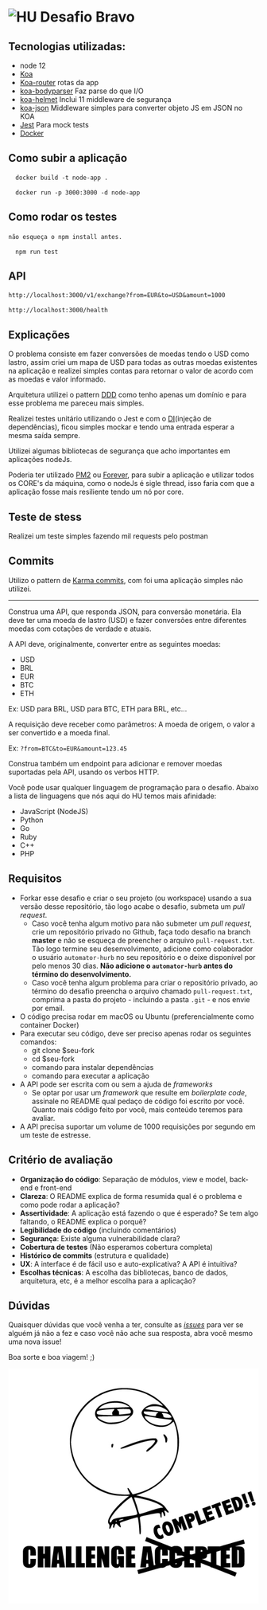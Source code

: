 # <img src="https://avatars1.githubusercontent.com/u/7063040?v=4&s=200.jpg" alt="HU" width="24" /> Desafio Bravo

## Tecnologias utilizadas:
 - node 12
 - [Koa](https://koajs.com/)
 - [Koa-router](https://github.com/ZijianHe/koa-router) rotas da app
 - [koa-bodyparser](https://github.com/koajs/bodyparser) Faz parse do que I/O
 - [koa-helmet](https://www.npmjs.com/package/koa-helmet) Inclui 11 middleware de segurança
 - [koa-json](https://github.com/koajs/json) Middleware simples para converter objeto JS em JSON no KOA
 - [Jest](https://jestjs.io/docs/en/getting-started) Para mock tests
 - [Docker](https://www.docker.com/)

## Como subir a aplicação

```
  docker build -t node-app .
```

```
  docker run -p 3000:3000 -d node-app
```

## Como rodar os testes
 `não esqueça o npm install antes.`
```
  npm run test
```

## API

```
http://localhost:3000/v1/exchange?from=EUR&to=USD&amount=1000
```
```
http://localhost:3000/health
```

## Explicações

O problema consiste em fazer conversões de moedas tendo o USD como lastro, assim criei um mapa de USD para todas as outras moedas existentes na aplicação e realizei simples contas para retornar o valor de acordo com as moedas e valor informado.

Arquitetura utilizei o pattern [DDD](https://en.wikipedia.org/wiki/Domain-driven_design) como tenho apenas um domínio e para esse problema me pareceu mais simples.

Realizei testes unitário utilizando o Jest e com o [DI](https://en.wikipedia.org/wiki/Dependency_injection)(injeção de dependências), ficou simples mockar e tendo uma entrada esperar a mesma saída sempre.

Utilizei algumas bibliotecas de segurança que acho importantes em aplicações nodeJs.

Poderia ter utilizado [PM2](https://pm2.keymetrics.io/) ou [Forever](https://www.npmjs.com/package/forever), para subir a aplicação e utilizar todos os CORE's da máquina, como o nodeJs é sigle thread, isso faria com que a aplicação fosse mais resiliente tendo um nó por core.

## Teste de stess
Realizei um teste simples fazendo mil requests pelo postman

## Commits
Utilizo o pattern de [Karma commits](http://karma-runner.github.io/5.2/dev/git-commit-msg.html), com foi uma aplicação simples não utilizei.


--------------------------------------------------------------------------------------------

Construa uma API, que responda JSON, para conversão monetária. Ela deve ter uma moeda de lastro (USD) e fazer conversões entre diferentes moedas com cotações de verdade e atuais.

A API deve, originalmente, converter entre as seguintes moedas:

-   USD
-   BRL
-   EUR
-   BTC
-   ETH

Ex: USD para BRL, USD para BTC, ETH para BRL, etc...

A requisição deve receber como parâmetros: A moeda de origem, o valor a ser convertido e a moeda final.

Ex: `?from=BTC&to=EUR&amount=123.45`

Construa também um endpoint para adicionar e remover moedas suportadas pela API, usando os verbos HTTP.

Você pode usar qualquer linguagem de programação para o desafio. Abaixo a lista de linguagens que nós aqui do HU temos mais afinidade:

-   JavaScript (NodeJS)
-   Python
-   Go
-   Ruby
-   C++
-   PHP

## Requisitos

-   Forkar esse desafio e criar o seu projeto (ou workspace) usando a sua versão desse repositório, tão logo acabe o desafio, submeta um _pull request_.
    -   Caso você tenha algum motivo para não submeter um _pull request_, crie um repositório privado no Github, faça todo desafio na branch **master** e não se esqueça de preencher o arquivo `pull-request.txt`. Tão logo termine seu desenvolvimento, adicione como colaborador o usuário `automator-hurb` no seu repositório e o deixe disponível por pelo menos 30 dias. **Não adicione o `automator-hurb` antes do término do desenvolvimento.**
    -   Caso você tenha algum problema para criar o repositório privado, ao término do desafio preencha o arquivo chamado `pull-request.txt`, comprima a pasta do projeto - incluindo a pasta `.git` - e nos envie por email.
-   O código precisa rodar em macOS ou Ubuntu (preferencialmente como container Docker)
-   Para executar seu código, deve ser preciso apenas rodar os seguintes comandos:
    -   git clone \$seu-fork
    -   cd \$seu-fork
    -   comando para instalar dependências
    -   comando para executar a aplicação
-   A API pode ser escrita com ou sem a ajuda de _frameworks_
    -   Se optar por usar um _framework_ que resulte em _boilerplate code_, assinale no README qual pedaço de código foi escrito por você. Quanto mais código feito por você, mais conteúdo teremos para avaliar.
-   A API precisa suportar um volume de 1000 requisições por segundo em um teste de estresse.

## Critério de avaliação

-   **Organização do código**: Separação de módulos, view e model, back-end e front-end
-   **Clareza**: O README explica de forma resumida qual é o problema e como pode rodar a aplicação?
-   **Assertividade**: A aplicação está fazendo o que é esperado? Se tem algo faltando, o README explica o porquê?
-   **Legibilidade do código** (incluindo comentários)
-   **Segurança**: Existe alguma vulnerabilidade clara?
-   **Cobertura de testes** (Não esperamos cobertura completa)
-   **Histórico de commits** (estrutura e qualidade)
-   **UX**: A interface é de fácil uso e auto-explicativa? A API é intuitiva?
-   **Escolhas técnicas**: A escolha das bibliotecas, banco de dados, arquitetura, etc, é a melhor escolha para a aplicação?

## Dúvidas

Quaisquer dúvidas que você venha a ter, consulte as [_issues_](https://github.com/HurbCom/challenge-bravo/issues) para ver se alguém já não a fez e caso você não ache sua resposta, abra você mesmo uma nova issue!

Boa sorte e boa viagem! ;)

<p align="center">
  <img src="ca.jpg" alt="Challange accepted" />
</p>
